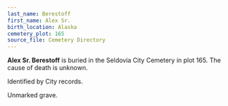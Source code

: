 ```yaml
---
last_name: Berestoff
first_name: Alex Sr.
birth_location: Alaska
cemetery_plot: 165
source_file: Cemetery Directory
---
```

**Alex Sr.   Berestoff** is buried in the Seldovia City Cemetery in plot 165.  The cause of death is unknown.

Identified by City records.

Unmarked grave.
